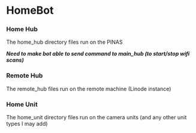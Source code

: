 # HomeBot

### Home Hub

The home_hub directory files run on the PINAS

***Need to make bot able to send command to main_hub (to start/stop wifi scans)***

### Remote Hub

The remote_hub files run on the remote machine (Linode instance)

### Home Unit

The home_unit directory files run on the camera units (and any other unit types I may add)
